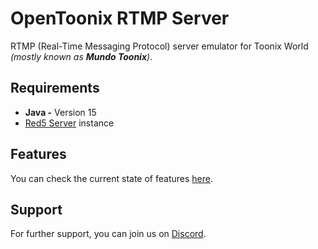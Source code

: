# OpenToonix RTMP Server

RTMP (Real-Time Messaging Protocol) server emulator for Toonix World _(mostly known as **Mundo Toonix**)_.

## Requirements

- **Java -** Version 15
- [Red5 Server](https://github.com/Red5/red5-server) instance

## Features

You can check the current state of features [here](https://github.com/OpenToonix/OpenToonix-RTMP-Server/wiki/Features).

## Support

For further support, you can join us on [Discord](https://discord.gg/8ZWkyXnv4h).
